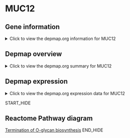<h1>MUC12</h1>

<h2>Gene information</h2>
<details>
  <summary>Click to view the depmap.org information for MUC12</summary>
  <iframe src="https://depmap.org/portal/gene/MUC12?tab=about" style="border:none;width:100%;height:800px"></iframe>
</details>

<h2>Depmap overview</h2>
<details>
  <summary>Click to view the depmap.org summary for MUC12</summary>
  <iframe src="https://depmap.org/portal/gene/MUC12?tab=overview" style="border:none;width:100%;height:800px"></iframe>
</details>

<h2>Depmap expression</h2>
<details>
  <summary>Click to view the depmap.org expression data for MUC12</summary>
  <iframe src="https://depmap.org/portal/gene/MUC12?tab=characterization" style="border:none;width:100%;height:800px"></iframe>
</details>


START_HIDE
<h2>Reactome Pathway diagram</h2>
<a href="https://reactome.org/PathwayBrowser/#/R-HSA-977068">Termination of O-glycan biosynthesis</a>
END_HIDE



